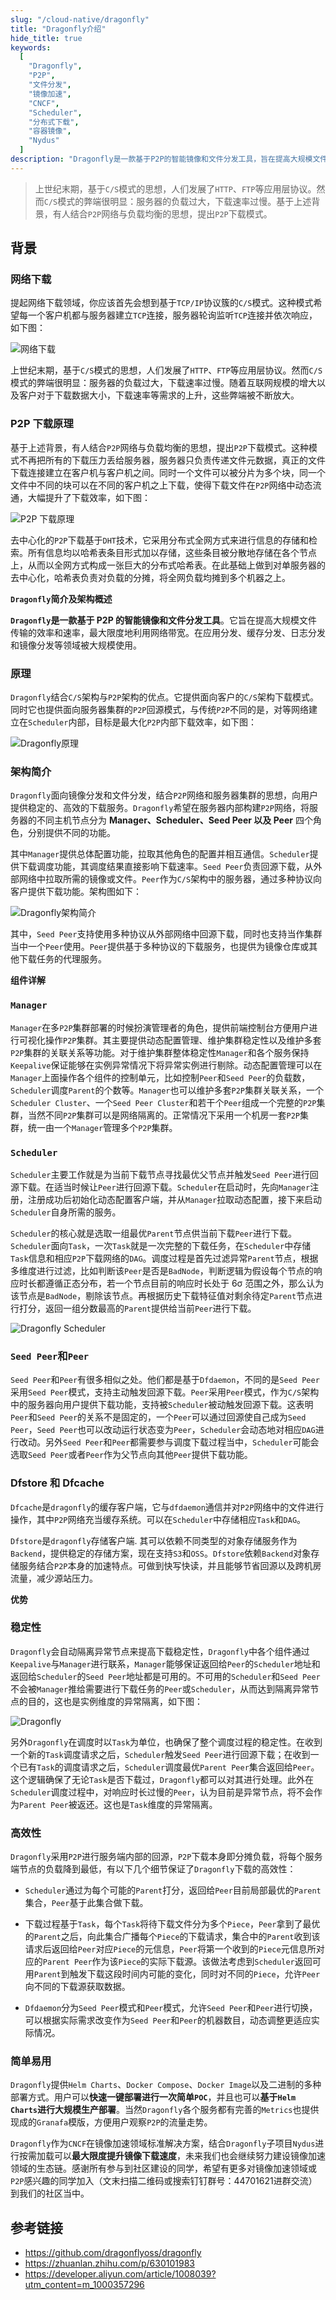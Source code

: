 ```yaml
---
slug: "/cloud-native/dragonfly"
title: "Dragonfly介绍"
hide_title: true
keywords:
  [
    "Dragonfly",
    "P2P",
    "文件分发",
    "镜像加速",
    "CNCF",
    "Scheduler",
    "分布式下载",
    "容器镜像",
    "Nydus"
  ]
description: "Dragonfly是一款基于P2P的智能镜像和文件分发工具，旨在提高大规模文件传输的效率和速率，最大限度地利用网络带宽。本文介绍了Dragonfly的架构、工作原理及其在应用分发、缓存分发、日志分发和镜像分发等领域的应用。"
---
```




> 上世纪末期，基于`C/S`模式的思想，人们发展了`HTTP`、`FTP`等应用层协议。然而`C/S`模式的弊端很明显：服务器的负载过大，下载速率过慢。基于上述背景，有人结合`P2P`网络与负载均衡的思想，提出`P2P`下载模式。


**背景**
------

### **网络下载**

提起网络下载领域，你应该首先会想到基于`TCP/IP`协议簇的`C/S`模式。这种模式希望每一个客户机都与服务器建立`TCP`连接，服务器轮询监听`TCP`连接并依次响应，如下图：  

 ![网络下载](./assets/5d3b12856d43463fb737de3b88ee5b89.png)
 
 上世纪末期，基于`C/S`模式的思想，人们发展了`HTTP`、`FTP`等应用层协议。然而`C/S`模式的弊端很明显：服务器的负载过大，下载速率过慢。随着互联网规模的增大以及客户对于下载数据大小，下载速率等需求的上升，这些弊端被不断放大。

### **P2P 下载原理**

基于上述背景，有人结合`P2P`网络与负载均衡的思想，提出`P2P`下载模式。这种模式不再把所有的下载压力丢给服务器，服务器只负责传递文件元数据，真正的文件下载连接建立在客户机与客户机之间。同时一个文件可以被分片为多个块，同一个文件中不同的块可以在不同的客户机之上下载，使得下载文件在`P2P`网络中动态流通，大幅提升了下载效率，如下图：  

 ![P2P 下载原理](./assets/fb7c62d1b67049e289acc0fed05e17f5.png)
 
 去中心化的`P2P`下载基于`DHT`技术，它采用分布式全网方式来进行信息的存储和检索。所有信息均以哈希表条目形式加以存储，这些条目被分散地存储在各个节点上，从而以全网方式构成一张巨大的分布式哈希表。在此基础上做到对单服务器的去中心化，哈希表负责对负载的分摊，将全网负载均摊到多个机器之上。

  

**`Dragonfly`简介及架构概述**

**`Dragonfly`是一款基于 P2P 的智能镜像和文件分发工具**。它旨在提高大规模文件传输的效率和速率，最大限度地利用网络带宽。在应用分发、缓存分发、日志分发和镜像分发等领域被大规模使用。

### **原理**

`Dragonfly`结合`C/S`架构与`P2P`架构的优点。它提供面向客户的`C/S`架构下载模式。同时它也提供面向服务器集群的`P2P`回源模式，与传统`P2P`不同的是，对等网络建立在`Scheduler`内部，目标是最大化`P2P`内部下载效率，如下图：  

![Dragonfly原理](./assets/fae57f4226fd405f806b67d3aa83c30e.png)

### **架构简介**

`Dragonfly`面向镜像分发和文件分发，结合`P2P`网络和服务器集群的思想，向用户提供稳定的、高效的下载服务。`Dragonfly`希望在服务器内部构建`P2P`网络，将服务器的不同主机节点分为 **Manager、Scheduler、Seed Peer 以及 Peer** 四个角色，分别提供不同的功能。

  

其中`Manager`提供总体配置功能，拉取其他角色的配置并相互通信。`Scheduler`提供下载调度功能，其调度结果直接影响下载速率。`Seed Peer`负责回源下载，从外部网络中拉取所需的镜像或文件。`Peer`作为`C/S`架构中的服务器，通过多种协议向客户提供下载功能。架构图如下：

 ![Dragonfly架构简介](./assets/b9b9fd0d98f3445f9b09e95014dc996e.png)
 
 其中，`Seed Peer`支持使用多种协议从外部网络中回源下载，同时也支持当作集群当中一个`Peer`使用。`Peer`提供基于多种协议的下载服务，也提供为镜像仓库或其他下载任务的代理服务。

**组件详解**

### **`Manager`**

`Manager`在多`P2P`集群部署的时候扮演管理者的角色，提供前端控制台方便用户进行可视化操作`P2P`集群。其主要提供动态配置管理、维护集群稳定性以及维护多套`P2P`集群的关联关系等功能。对于维护集群整体稳定性`Manager`和各个服务保持`Keepalive`保证能够在实例异常情况下将异常实例进行剔除。动态配置管理可以在`Manager`上面操作各个组件的控制单元，比如控制`Peer`和`Seed Peer`的负载数，`Scheduler`调度`Parent`的个数等。`Manager`也可以维护多套`P2P`集群关联关系，一个`Scheduler Cluster`、一个`Seed Peer Cluster`和若干个`Peer`组成一个完整的`P2P`集群，当然不同`P2P`集群可以是网络隔离的。正常情况下采用一个机房一套`P2P`集群，统一由一个`Manager`管理多个`P2P`集群。

### **`Scheduler`**

`Scheduler`主要工作就是为当前下载节点寻找最优父节点并触发`Seed Peer`进行回源下载。在适当时候让`Peer`进行回源下载。`Scheduler`在启动时，先向`Manager`注册，注册成功后初始化动态配置客户端，并从`Manager`拉取动态配置，接下来启动`Scheduler`自身所需的服务。  

`Scheduler`的核心就是选取一组最优`Parent`节点供当前下载`Peer`进行下载。`Scheduler`面向`Task`，一次`Task`就是一次完整的下载任务，在`Scheduler`中存储`Task`信息和相应`P2P`下载网络的`DAG`。调度过程是首先过滤异常`Parent`节点，根据多维度进行过滤，比如判断该`Peer`是否是`BadNode`，判断逻辑为假设每个节点的响应时长都遵循正态分布，若一个节点目前的响应时长处于 6σ 范围之外，那么认为该节点是`BadNode`，剔除该节点。再根据历史下载特征值对剩余待定`Parent`节点进行打分，返回一组分数最高的`Parent`提供给当前`Peer`进行下载。  

![Dragonfly Scheduler](./assets/3a82facd49334978a776f90b5728e015.png)

### **`Seed Peer`和`Peer`**

`Seed Peer`和`Peer`有很多相似之处。他们都是基于`Dfdaemon`，不同的是`Seed Peer`采用`Seed Peer`模式，支持主动触发回源下载。`Peer`采用`Peer`模式，作为`C/S`架构中的服务器向用户提供下载功能，支持被`Scheduler`被动触发回源下载。这表明`Peer`和`Seed Peer`的关系不是固定的，一个`Peer`可以通过回源使自己成为`Seed Peer`，`Seed Peer`也可以改动运行状态变为`Peer`，`Scheduler`会动态地对相应`DAG`进行改动。另外`Seed Peer`和`Peer`都需要参与调度下载过程当中，`Scheduler`可能会选取`Seed Peer`或者`Peer`作为父节点向其他`Peer`提供下载功能。

### **Dfstore 和 Dfcache**

`Dfcache`是`dragonfly`的缓存客户端，它与`dfdaemon`通信并对`P2P`网络中的文件进行操作，其中`P2P`网络充当缓存系统。可以在`Scheduler`中存储相应`Task`和`DAG`。  

`Dfstore`是`dragonfly`存储客户端. 其可以依赖不同类型的对象存储服务作为`Backend`，提供稳定的存储方案，现在支持`S3`和`OSS`。`Dfstore`依赖`Backend`对象存储服务结合`P2P`本身的加速特点。可做到快写快读，并且能够节省回源以及跨机房流量，减少源站压力。

**优势**

### **稳定性**

`Dragonfly`会自动隔离异常节点来提高下载稳定性，`Dragonfly`中各个组件通过`Keepalive`与`Manager`进行联系，`Manager`能够保证返回给`Peer`的`Scheduler`地址和返回给`Scheduler`的`Seed Peer`地址都是可用的。不可用的`Scheduler`和`Seed Peer`不会被`Manager`推给需要进行下载任务的`Peer`或`Scheduler`，从而达到隔离异常节点的目的，这也是实例维度的异常隔离，如下图：  

 ![Dragonfly](./assets/493a056a5806443db47f4a37b3b1adab.png)
 
 另外`Dragonfly`在调度时以`Task`为单位，也确保了整个调度过程的稳定性。在收到一个新的`Task`调度请求之后，`Scheduler`触发`Seed Peer`进行回源下载；在收到一个已有`Task`的调度请求之后，`Scheduler`调度最优`Parent Peer`集合返回给`Peer`。这个逻辑确保了无论`Task`是否下载过，`Dragonfly`都可以对其进行处理。此外在`Scheduler`调度过程中，对响应时长过慢的`Peer`，认为目前是异常节点，将不会作为`Parent Peer`被返还。这也是`Task`维度的异常隔离。

### **高效性**

`Dragonfly`采用`P2P`进行服务端内部的回源，`P2P`下载本身即分摊负载，将每个服务端节点的负载降到最低，有以下几个细节保证了`Dragonfly`下载的高效性：

* `Scheduler`通过为每个可能的`Parent`打分，返回给`Peer`目前局部最优的`Parent`集合，`Peer`基于此集合做下载。  
    
*   下载过程基于`Task`，每个`Task`将待下载文件分为多个`Piece`，`Peer`拿到了最优的`Parent`之后，向此集合广播每个`Piece`的下载请求，集合中的`Parent`收到该请求后返回给`Peer`对应`Piece`的元信息，`Peer`将第一个收到的`Piece`元信息所对应的`Parent Peer`作为该`Piece`的实际下载源。该做法考虑到`Scheduler`返回可用`Parent`到触发下载这段时间内可能的变化，同时对不同的`Piece`，允许`Peer`向不同的下载源获取数据。
* `Dfdaemon`分为`Seed Peer`模式和`Peer`模式，允许`Seed Peer`和`Peer`进行切换，可以根据实际需求改变作为`Seed Peer`和`Peer`的机器数目，动态调整更适应实际情况。

### **简单易用**

`Dragonfly`提供`Helm Charts`、`Docker Compose`、`Docker Image`以及二进制的多种部署方式。用户可以**快速一键部署进行一次简单`POC`**，并且也可以**基于`Helm Charts`进行大规模生产部署**。当然`Dragonfly`各个服务都有完善的`Metrics`也提供现成的`Granafa`模版，方便用户观察`P2P`的流量走势。

  

`Dragonfly`作为`CNCF`在镜像加速领域标准解决方案，结合`Dragonfly`子项目`Nydus`进行按需加载可以**最大限度提升镜像下载速度**，未来我们也会继续努力建设镜像加速领域的生态链。感谢所有参与到社区建设的同学，希望有更多对镜像加速领域或`P2P`感兴趣的同学加入（文末扫描二维码或搜索钉钉群号：44701621进群交流）到我们的社区当中。

  
## 参考链接

- https://github.com/dragonflyoss/dragonfly
- https://zhuanlan.zhihu.com/p/630101983
- https://developer.aliyun.com/article/1008039?utm_content=m_1000357296
